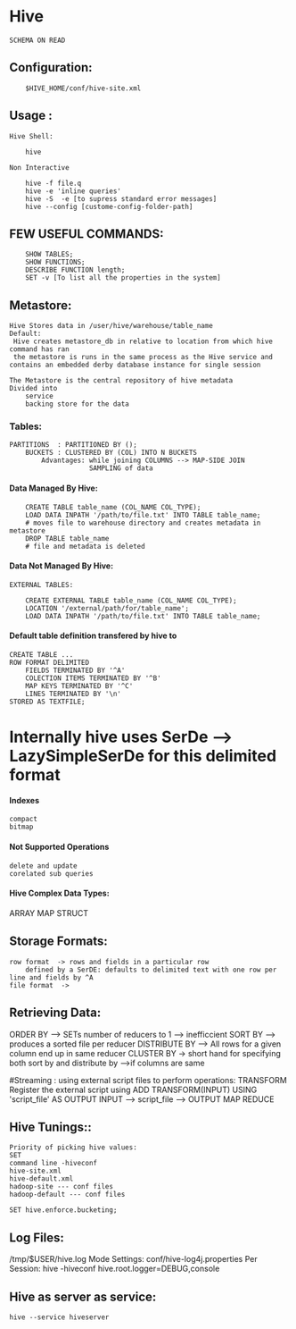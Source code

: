 #   Hive
    SCHEMA ON READ
##  Configuration:
```
    $HIVE_HOME/conf/hive-site.xml
```
##  Usage :
    Hive Shell:
```
    hive
```
    Non Interactive
```
    hive -f file.q
    hive -e 'inline queries'
    hive -S  -e [to supress standard error messages]
    hive --config [custome-config-folder-path]
```

##  FEW USEFUL COMMANDS:
```
    SHOW TABLES;
    SHOW FUNCTIONS;
    DESCRIBE FUNCTION length;
    SET -v [To list all the properties in the system]
```

##  Metastore:
    Hive Stores data in /user/hive/warehouse/table_name
    Default:
     Hive creates metastore_db in relative to location from which hive command has ran
     the metastore is runs in the same process as the Hive service and contains an embedded derby database instance for single session

    The Metastore is the central repository of hive metadata
    Divided into
        service
        backing store for the data
### Tables:
    PARTITIONS  : PARTITIONED BY ();
        BUCKETS : CLUSTERED BY (COL) INTO N BUCKETS
            Advantages: while joining COLUMNS --> MAP-SIDE JOIN
                        SAMPLING of data

#### Data Managed By Hive:
```
    CREATE TABLE table_name (COL_NAME COL_TYPE);
    LOAD DATA INPATH '/path/to/file.txt' INTO TABLE table_name;
    # moves file to warehouse directory and creates metadata in metastore
    DROP TABLE table_name
    # file and metadata is deleted
```
#### Data Not Managed By Hive:
    EXTERNAL TABLES:
```
    CREATE EXTERNAL TABLE table_name (COL_NAME COL_TYPE);
    LOCATION '/external/path/for/table_name';
    LOAD DATA INPATH '/path/to/file.txt' INTO TABLE table_name;
```
#### Default table definition transfered by hive to

    CREATE TABLE ...
    ROW FORMAT DELIMITED
        FIELDS TERMINATED BY '^A'
        COLECTION ITEMS TERMINATED BY '^B'
        MAP KEYS TERMINATED BY '^C'
        LINES TERMINATED BY '\n'
    STORED AS TEXTFILE;
   # Internally hive uses SerDe --> LazySimpleSerDe for this delimited format

####    Indexes
    compact
    bitmap

####    Not Supported Operations
    delete and update
    corelated sub queries

####    Hive Complex Data Types:

 ARRAY
 MAP
 STRUCT

## Storage Formats:
    row format  -> rows and fields in a particular row
        defined by a SerDE: defaults to delimited text with one row per line and fields by ^A
    file format  ->


## Retrieving Data:

 ORDER BY --> SETs number of reducers to 1 --> inefficcient
 SORT BY --> produces a sorted file per reducer
 DISTRIBUTE BY --> All rows for a given column end up in same reducer
 CLUSTER BY -> short hand for specifying both sort by and distribute by -->if columns are same

 #Streaming : using external script files to perform operations:
    TRANSFORM
        Register the external script using ADD
        TRANSFORM(INPUT) USING 'script_file' AS OUTPUT
          INPUT --> script_file --> OUTPUT
    MAP
    REDUCE

##  Hive Tunings::
    Priority of picking hive values:
    SET
    command line -hiveconf
    hive-site.xml
    hive-default.xml
    hadoop-site --- conf files
    hadoop-default --- conf files

```
SET hive.enforce.bucketing;

```

##  Log Files:

/tmp/$USER/hive.log
Mode Settings:
    conf/hive-log4j.properties
Per Session:
    hive -hiveconf hive.root.logger=DEBUG,console

##  Hive as server as service:
    hive --service hiveserver


